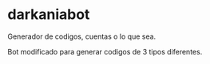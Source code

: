 # darkaniabot
Generador de codigos, cuentas o lo que sea.

Bot modificado para generar codigos de 3 tipos diferentes.
